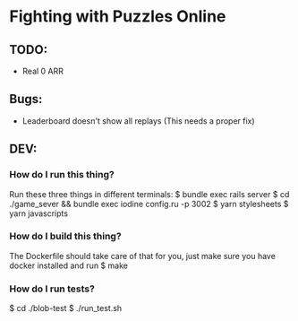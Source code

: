 # Fighting with Puzzles Online

## TODO:

 * Real 0 ARR

## Bugs:

 * Leaderboard doesn't show all replays (This needs a proper fix)

## DEV:

### How do I run this thing?

Run these three things in different terminals:
$ bundle exec rails server
$ cd ./game_sever && bundle exec iodine config.ru -p 3002
$ yarn stylesheets
$ yarn javascripts

### How do I build this thing?

The Dockerfile should take care of that for you, just make sure you have docker
installed and run
$ make

### How do I run tests?

$ cd ./blob-test
$ ./run_test.sh
